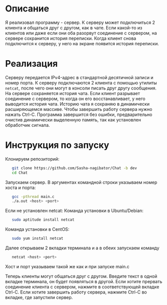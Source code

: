 # __Описание__
Я реализовал программу - сервер. К серверу может подключиться 2 клиента и общаться друг с другом, как в чате. Если какой-то из клиентов или даже если они
оба разорвут соединение с сервером, на сервере сохранится история переписки. Когда клиент снова подключится к серверу, у него на экране появится история
переписки.

# __Реализация__
Серверу передается IPv4-адрес в стандартной десятичной записи и номер порта. К серверу подключаются 2 клиента с помощью утилиты ```netcat```,
после чего они могут в консоли писать друг другу сообщения. На сервере сохраняется история чата. Если клиент разрывает соединение с сервером,
то когда он его восстанавливает, у него выводится история чата. Историю чата я сохраняю в динамически расширяющемся массиве. Чтобы завершить работу
сервера нужно нажать Ctrl-C. Программа завершится без ошибки, предварительно очистив динамически выделенную память, так как установлен обработчик сигнала.

# __Инструкция по запуску__

Клонируем репозиторий:
```bash
   git clone https://github.com/Sasha-nagibator/Chat -b dev
   cd Chat
```

Запускаем сервер. В аргументах командной строки указываем номер хоста и порта: 
```bash
   gcc -pthread main.c
   ./a.out <host> <port>
```

Если не установлен netcat:
Команда установки в Ubuntu/Debian:
```bash
   sudo aptitude install netcat
```

Команда установки в CentOS:
```bash
   sudo yum install netcat
```

Далее открываем 2 вкладки терминала и а в обеих запускаем команду
```bash
   netcat <host> <port>
```
Хост и порт указываем такой же как и при запуске main.c

Теперь клиенты могут общаться друг с другом. Введите текст в одной вкладке терминала, он будет появляться в другой. Если хотите прервать соединение
клиента с сервером, нажмите в соответствующей вкладке Ctrl-C. Если хотите завершить работу сервера, нажмите Ctrl-C во вкладке, где запустили сервер.
